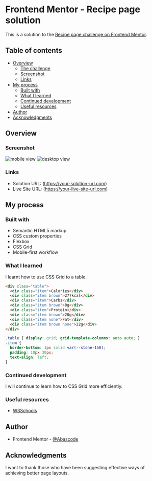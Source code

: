 # Frontend Mentor - Recipe page solution

This is a solution to the [Recipe page challenge on Frontend Mentor](https://www.frontendmentor.io/challenges/recipe-page-KiTsR8QQKm).

## Table of contents

- [Overview](#overview)
  - [The challenge](#the-challenge)
  - [Screenshot](#screenshot)
  - [Links](#links)
- [My process](#my-process)
  - [Built with](#built-with)
  - [What I learned](#what-i-learned)
  - [Continued development](#continued-development)
  - [Useful resources](#useful-resources)
- [Author](#author)
- [Acknowledgments](#acknowledgments)


## Overview

### Screenshot

![mobile view](./recipe-page-mobile-result.jpg)
![desktop view](./recipe-page-desktop-result.jpg)

### Links

- Solution URL: (https://your-solution-url.com)
- Live Site URL: (https://your-live-site-url.com)

## My process

### Built with

- Semantic HTML5 markup
- CSS custom properties
- Flexbox
- CSS Grid
- Mobile-first workflow

### What I learned

I learnt how to use CSS Grid to a table.

```html
<div class="table">
  <div class="item">Calories</div>
  <div class="item brown">277kcal</div>
  <div class="item">Carbs</div>  
  <div class="item brown">0g</div>
  <div class="item">Protein</div>
  <div class="item brown">20g</div>  
  <div class="item none">Fat</div>
  <div class="item brown none">22g</div>
</div>
```
```css
.table { display: grid; grid-template-columns: auto auto; }
.item {
  border-bottom: 1px solid var(--stone-150);
  padding: 10px 30px;
  text-align: left;
}
```

### Continued development

I will continue to learn how to CSS Grid more efficiently.

### Useful resources

- [W3Schools](https://www.w3schools.com)


## Author

- Frontend Mentor - [@Abascode](https://www.frontendmentor.io/profile/Abascode)


## Acknowledgments

I want to thank those who have been suggesting effective ways of achieving better page layouts. 